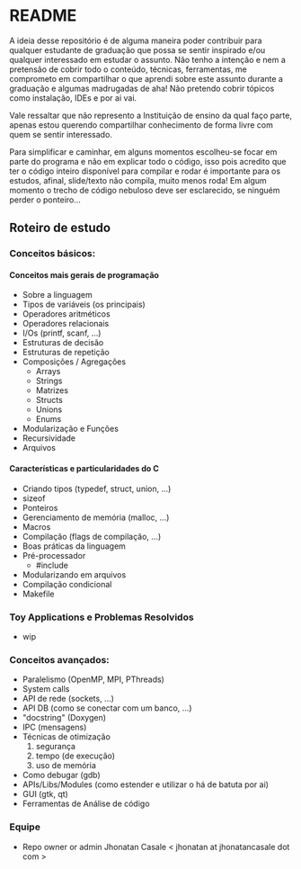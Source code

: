 # README #

  A ideia desse repositório é de alguma maneira poder contribuir para qualquer
estudante de graduação que possa se sentir inspirado e/ou qualquer interessado
em estudar o assunto. Não tenho a intenção e nem a pretensão de cobrir todo o
conteúdo, técnicas, ferramentas, me comprometo em compartilhar o que aprendi
sobre este assunto durante a graduação e algumas madrugadas de aha! Não
pretendo cobrir tópicos como instalação, IDEs e por ai vai.

  Vale ressaltar que não represento a Instituição de ensino da qual faço parte,
apenas estou querendo compartilhar conhecimento de forma livre com quem se
sentir interessado.

  Para simplificar e caminhar, em alguns momentos escolheu-se focar em parte do
programa e não em explicar todo o código, isso pois acredito que ter o código
inteiro disponível para compilar e rodar é importante para os estudos, afinal,
slide/texto não compila, muito menos roda! Em algum momento o trecho de código
nebuloso deve ser esclarecido, se ninguém perder o ponteiro...

## Roteiro de estudo
### Conceitos básicos:
#### Conceitos mais gerais de programação
* Sobre a linguagem
* Tipos de variáveis (os principais)
* Operadores aritméticos
* Operadores relacionais
* I/Os (printf, scanf, ...)
* Estruturas de decisão
* Estruturas de repetição
* Composições / Agregações
  - Arrays
  - Strings
  - Matrizes
  - Structs
  - Unions
  - Enums
* Modularização e Funções
* Recursividade
* Arquivos

#### Características e particularidades do C
* Criando tipos (typedef, struct, union, ...)
* sizeof
* Ponteiros
* Gerenciamento de memória (malloc, ...)
* Macros
* Compilação (flags de compilação, ...)
* Boas práticas da linguagem
* Pré-processador
  - #include
* Modularizando em arquivos
* Compilação condicional
* Makefile

### Toy Applications e Problemas Resolvidos
* wip

### Conceitos avançados:
* Paralelismo (OpenMP, MPI, PThreads)
* System calls
* API de rede (sockets, ...)
* API DB (como se conectar com um banco, ...)
* "docstring" (Doxygen)
* IPC (mensagens)
* Técnicas de otimização
    1. segurança
    2. tempo (de execução)
    3. uso de memória
* Como debugar (gdb)
* APIs/Libs/Modules (como estender e utilizar o há de batuta por ai)
* GUI (gtk, qt)
* Ferramentas de Análise de código


### Equipe

* Repo owner or admin Jhonatan Casale < jhonatan at jhonatancasale dot com >

